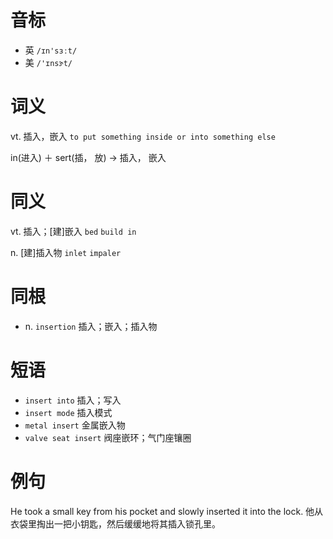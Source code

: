 # 音标

- 英 `/ɪn'sɜːt/`
- 美 `/'ɪnsɝt/`

# 词义

vt. 插入，嵌入
`to put something inside or into something else`



in(进入) ＋ sert(插， 放) → 插入， 嵌入

# 同义

vt. 插入；[建]嵌入
`bed` `build in`

n. [建]插入物
`inlet` `impaler`

# 同根

- n. `insertion` 插入；嵌入；插入物

# 短语

- `insert into` 插入；写入
- `insert mode` 插入模式
- `metal insert` 金属嵌入物
- `valve seat insert` 阀座嵌环；气门座镶圈

# 例句

He took a small key from his pocket and slowly inserted it into the lock.
他从衣袋里掏出一把小钥匙，然后缓缓地将其插入锁孔里。


